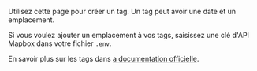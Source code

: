 Utilisez cette page pour créer un tag. Un tag peut avoir une date et un emplacement.

Si vous voulez ajouter un emplacement à vos tags, saisissez une clé d'API Mapbox dans votre fichier `.env`.

En savoir plus sur les tags dans [a documentation officielle](https://docs.firefly-iii.org/concepts/tags).